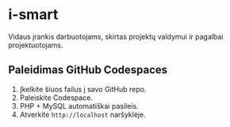 # i-smart

Vidaus įrankis darbuotojams, skirtas projektų valdymui ir pagalbai projektuotojams.

## Paleidimas GitHub Codespaces

1. Įkelkite šiuos failus į savo GitHub repo.
2. Paleiskite Codespace.
3. PHP + MySQL automatiškai pasileis.
4. Atverkite `http://localhost` naršyklėje.